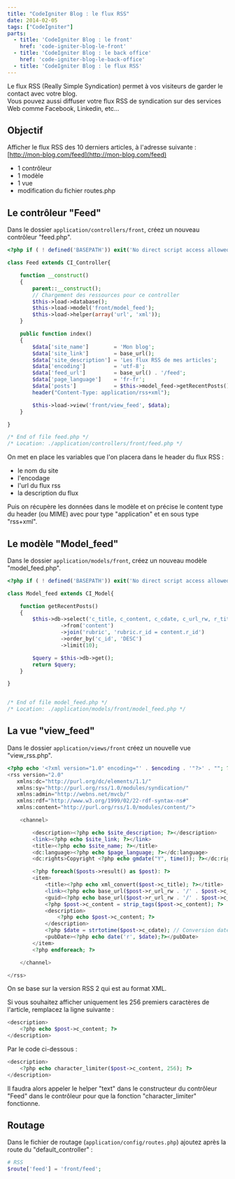 ```yaml
---
title: "CodeIgniter Blog : le flux RSS"
date: 2014-02-05
tags: ["CodeIgniter"]
parts: 
  - title: 'CodeIgniter Blog : le front'
    href: 'code-igniter-blog-le-front'
  - title: 'CodeIgniter Blog : le back office'
    href: 'code-igniter-blog-le-back-office'
  - title: 'CodeIgniter Blog : le flux RSS'
---
```


Le flux RSS (Really Simple Syndication) permet à vos visiteurs de garder le contact avec votre blog.  
Vous pouvez aussi diffuser votre flux RSS de syndication sur des services Web comme Facebook, Linkedin, etc...

## Objectif

Afficher le flux RSS des 10 derniers articles, à l'adresse suivante : [http://mon-blog.com/feed](http://mon-blog.com/feed)

- 1 contrôleur
- 1 modèle
- 1 vue
- modification du fichier routes.php

## Le contrôleur "Feed"

Dans le dossier `application/controllers/front`, créez un nouveau contrôleur "feed.php".

```php
<?php if ( ! defined('BASEPATH')) exit('No direct script access allowed');

class Feed extends CI_Controller{

    function __construct()
    {
        parent::__construct();
        // Chargement des ressources pour ce controller
        $this->load->database();
        $this->load->model('front/model_feed');
        $this->load->helper(array('url', 'xml'));
    }

    public function index()
    {
        $data['site_name']        = 'Mon blog';
        $data['site_link']        = base_url();
        $data['site_description'] = 'Les flux RSS de mes articles';
        $data['encoding']         = 'utf-8';
        $data['feed_url']         = base_url() . '/feed';
        $data['page_language']    = 'fr-fr';
        $data['posts']            = $this->model_feed->getRecentPosts();
        header("Content-Type: application/rss+xml");

        $this->load->view('front/view_feed', $data);
    }

}

/* End of file feed.php */
/* Location: ./application/controllers/front/feed.php */
```

On met en place les variables que l'on placera dans le header du flux RSS :

- le nom du site
- l'encodage
- l'url du flux rss
- la description du flux

Puis on récupère les données dans le modèle et on précise le content type du header (ou MIME) avec pour type "application" et en sous type "rss+xml".

## Le modèle "Model_feed"

Dans le dossier `application/models/front`, créez un nouveau modèle "model_feed.php".

```php
<?php if ( ! defined('BASEPATH')) exit('No direct script access allowed');

class Model_feed extends CI_Model{

    function getRecentPosts()
    {
        $this->db->select('c_title, c_content, c_cdate, c_url_rw, r_title, r_description, r_url_rw')
                 ->from('content')
                 ->join('rubric', 'rubric.r_id = content.r_id')
                 ->order_by('c_id', 'DESC')
                 ->limit(10);

        $query = $this->db->get();
        return $query;
    }

}


/* End of file model_feed.php */
/* Location: ./application/models/front/model_feed.php */
```

## La vue "view_feed"

Dans le dossier `application/views/front` créez un nouvelle vue "view_rss.php".

```php
<?php echo '<?xml version="1.0" encoding="' . $encoding . '"?>' . ""; ?>
<rss version="2.0"
   xmlns:dc="http://purl.org/dc/elements/1.1/"
   xmlns:sy="http://purl.org/rss/1.0/modules/syndication/"
   xmlns:admin="http://webns.net/mvcb/"
   xmlns:rdf="http://www.w3.org/1999/02/22-rdf-syntax-ns#"
   xmlns:content="http://purl.org/rss/1.0/modules/content/">

    <channel>

        <description><?php echo $site_description; ?></description>
        <link><?php echo $site_link; ?></link>
        <title><?php echo $site_name; ?></title>
        <dc:language><?php echo $page_language; ?></dc:language>
        <dc:rights>Copyright <?php echo gmdate("Y", time()); ?></dc:rights>

        <?php foreach($posts->result() as $post): ?>
        <item>
            <title><?php echo xml_convert($post->c_title); ?></title>
            <link><?php echo base_url($post->r_url_rw . '/' . $post->c_url_rw); ?></link>
            <guid><?php echo base_url($post->r_url_rw . '/' . $post->c_url_rw); ?></guid>
            <?php $post->c_content = strip_tags($post->c_content); ?>
            <description>
                <?php echo $post->c_content; ?>
            </description>
            <?php $date = strtotime($post->c_cdate); // Conversion date to timestamp ?>
            <pubDate><?php echo date('r', $date);?></pubDate>
        </item>
        <?php endforeach; ?>

    </channel>

</rss>
```

On se base sur la version RSS 2 qui est au format XML.

Si vous souhaitez afficher uniquement les 256 premiers caractères de l'article, remplacez la ligne suivante :

```php
<description>
    <?php echo $post->c_content; ?>
</description>
```

Par le code ci-dessous :

```php
<description>
    <?php echo character_limiter($post->c_content, 256); ?>
</description>
```

Il faudra alors appeler le helper "text" dans le constructeur du contrôleur "Feed" dans le contrôleur pour que la fonction "character_limiter" fonctionne.

## Routage

Dans le fichier de routage (`application/config/routes.php`) ajoutez après la route du "default_controller" :

```php
# RSS
$route['feed'] = 'front/feed';
```
